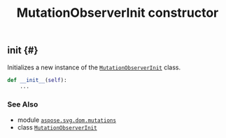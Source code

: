 ﻿---
title: MutationObserverInit constructor
second_title: Aspose.SVG for Python via .NET API References
description: 
type: docs
weight: 10
url: /python-net/aspose.svg.dom.mutations/mutationobserverinit/__init__/
is_root: false
---

## __init__ {#}

Initializes a new instance of the [`MutationObserverInit`](/svg/python-net/aspose.svg.dom.mutations/mutationobserverinit) class.



```python
def __init__(self):
    ...
```





### See Also
* module [`aspose.svg.dom.mutations`](../../)
* class [`MutationObserverInit`](/svg/python-net/aspose.svg.dom.mutations/mutationobserverinit)
